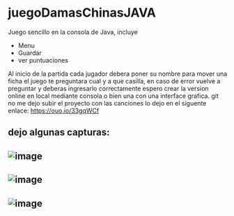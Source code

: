 # juegoDamasChinasJAVA
Juego sencillo en la consola de Java, incluye
  * Menu
  * Guardar
  * ver puntuaciones

Al inicio de la partida cada jugador debera poner su nombre
para mover una ficha el juego te preguntara cual y a que casilla, en caso de error vuelve a preguntar y deberas 
ingresarlo correctamente
espero crear la version online en local mediante consola o bien una con una interface grafica.
git no me dejo subir el proyecto con las canciones lo dejo en el siguente enlace: 
https://ouo.io/33gqWCf

dejo algunas capturas:
-------------------------------------------------------------------------------------------------------------------
![image](https://github.com/kyotoxkobe/juegoDamasChinasJAVA/assets/103237467/0871c70e-00f0-4681-a96b-f1037d1c9354)
-------------------------------------------------------------------------------------------------------------------
![image](https://github.com/kyotoxkobe/juegoDamasChinasJAVA/assets/103237467/b560b5e5-4543-4447-944c-c36dc7e68aa8)
-------------------------------------------------------------------------------------------------------------------
![image](https://github.com/kyotoxkobe/juegoDamasChinasJAVA/assets/103237467/f513c1af-8c93-4ebe-a643-ab5a6e62605d)
-------------------------------------------------------------------------------------------------------------------
